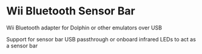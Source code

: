 # Wii Bluetooth Sensor Bar

Wii Bluetooth adapter for Dolphin or other emulators over USB

Support for sensor bar USB passthrough or onboard infrared LEDs to act as a sensor bar
